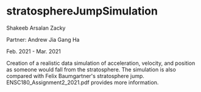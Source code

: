 # stratosphereJumpSimulation
Shakeeb Arsalan Zacky

Partner: Andrew Jia Gang Ha

Feb. 2021 - Mar. 2021

Creation of a realistic data simulation of acceleration, velocity, and position as someone would fall from the stratosphere. The simulation is also compared with Felix Baumgartner's stratosphere jump. ENSC180_Assignment2_2021.pdf provides more information.
